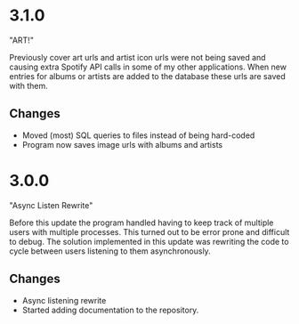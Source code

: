 # 3.1.0

"ART!"

Previously cover art urls and artist icon urls were not being saved and causing extra Spotify API calls in some of my other applications. When new entries for albums or artists are added to the database these urls are saved with them.

## Changes
- Moved (most) SQL queries to files instead of being hard-coded
- Program now saves image urls with albums and artists

# 3.0.0

"Async Listen Rewrite"

Before this update the program handled having to keep track of multiple users with multiple processes. This turned out to be error prone and difficult to debug. The solution implemented in this update was rewriting the code to cycle between users listening to them asynchronously.

## Changes
- Async listening rewrite
- Started adding documentation to the repository.

